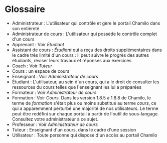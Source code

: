# Glossaire

* Administrateur : L'utilisateur qui contrôle et gère le portail Chamilo dans son entièreté
* Administrateur de cours : L'utilisateur qui possède le contrôle complet d'un cours
* Apprenant : Voir _Étudiant_
* Assistant de cours : _Étudiant_ qui a reçu des droits supplémentaires dans le cadre très limité d'un cours : il peut suivre le progrès des autres étudiants, réviser leurs travaux et réponses aux exercices
* Coach : Voir _Tuteur_
* Cours : un espace de cours
* Enseignant : Voir _Administrateur de cours_
* Étudiant : L'utilisateur, au sein d'un cours, qui a le droit de consulter les ressources du cours telles que l'enseignant les lui a préparées
* Formateur : Voir _Administrateur de cours_
* Formation : Voir _Cours_. Dans les version 1.8.5 à 1.8.8 de Chamilo, le terme de _formation_ s'était plus ou moins substitué au terme _cours_, ce qui a apparemment perturbé une majorité de nos utilisateurs. Le terme peut être redéfini sur chaque portail à partir de l'outil de sous-langage. Consultez votre administrateur à ce sujet.
* Professeur : Voir _Administrateur de cours_
* Tuteur : Enseignant d'un cours, dans le cadre d'une session
* Utilisateur : Toute personne qui dispose d'un accès au portail Chamilo


